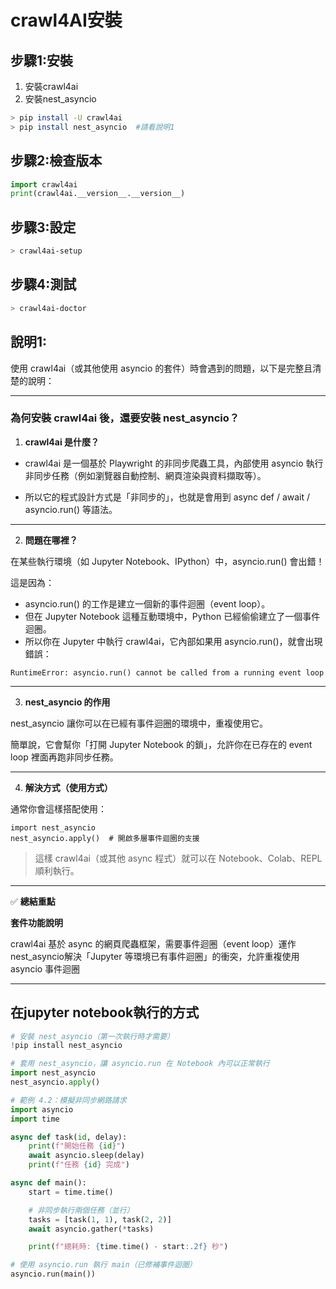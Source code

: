 # crawl4AI安裝

## 步驟1:安裝
1. 安裝crawl4ai
2. 安裝nest_asyncio

```bash
> pip install -U crawl4ai
> pip install nest_asyncio  #請看說明1
```

## 步驟2:檢查版本

```python
import crawl4ai
print(crawl4ai.__version__.__version__)
```

## 步驟3:設定

```bash
> crawl4ai-setup
```

## 步驟4:測試

```bash
> crawl4ai-doctor
```


## 說明1:
使用 crawl4ai（或其他使用 asyncio 的套件）時會遇到的問題，以下是完整且清楚的說明：

---

### 為何安裝 crawl4ai 後，還要安裝 nest_asyncio？

1. **crawl4ai 是什麼？**

- crawl4ai 是一個基於 Playwright 的非同步爬蟲工具，內部使用 asyncio 執行非同步任務（例如瀏覽器自動控制、網頁渲染與資料擷取等）。
	
-	所以它的程式設計方式是「非同步的」，也就是會用到 async def / await / asyncio.run() 等語法。

---

2. **問題在哪裡？**

在某些執行環境（如 Jupyter Notebook、IPython）中，asyncio.run() 會出錯！

這是因為：

- asyncio.run() 的工作是建立一個新的事件迴圈（event loop）。
- 但在 Jupyter Notebook 這種互動環境中，Python 已經偷偷建立了一個事件迴圈。
- 所以你在 Jupyter 中執行 crawl4ai，它內部如果用 asyncio.run()，就會出現錯誤：

```
RuntimeError: asyncio.run() cannot be called from a running event loop
```

---

3. **nest_asyncio 的作用**

nest_asyncio 讓你可以在已經有事件迴圈的環境中，重複使用它。

簡單說，它會幫你「打開 Jupyter Notebook 的鎖」，允許你在已存在的 event loop 裡面再跑非同步任務。

---

4. **解決方式（使用方式）**

通常你會這樣搭配使用：

```
import nest_asyncio
nest_asyncio.apply()  # 開啟多層事件迴圈的支援
```

> 這樣 crawl4ai（或其他 async 程式）就可以在 Notebook、Colab、REPL 順利執行。

---

✅ **總結重點**

**套件功能說明**

crawl4ai	基於 async 的網頁爬蟲框架，需要事件迴圈（event loop）運作
nest_asyncio解決「Jupyter 等環境已有事件迴圈」的衝突，允許重複使用 asyncio 事件迴圈

---

## 在jupyter notebook執行的方式

```python
# 安裝 nest_asyncio（第一次執行時才需要）
!pip install nest_asyncio

# 套用 nest_asyncio，讓 asyncio.run 在 Notebook 內可以正常執行
import nest_asyncio
nest_asyncio.apply()

# 範例 4.2：模擬非同步網路請求
import asyncio
import time

async def task(id, delay):
    print(f"開始任務 {id}")
    await asyncio.sleep(delay)
    print(f"任務 {id} 完成")

async def main():
    start = time.time()

    # 非同步執行兩個任務（並行）
    tasks = [task(1, 1), task(2, 2)]
    await asyncio.gather(*tasks)

    print(f"總耗時: {time.time() - start:.2f} 秒")

# 使用 asyncio.run 執行 main（已修補事件迴圈）
asyncio.run(main())
```



